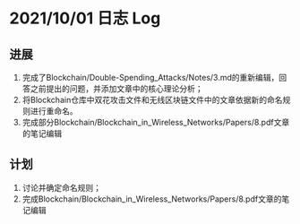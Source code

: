 # 2021/10/01 日志 Log

## 进展

1. 完成了Blockchain/Double-Spending_Attacks/Notes/3.md的重新编辑，回答之前提出的问题，并添加文章中的核心理论分析； 
2. 将Blockchain仓库中双花攻击文件和无线区块链文件中的文章依据新的命名规则进行重命名。
3. 完成部分Blockchain/Blockchain_in_Wireless_Networks/Papers/8.pdf文章的笔记编辑


## 计划
1. 讨论并确定命名规则；
2. 完成Blockchain/Blockchain_in_Wireless_Networks/Papers/8.pdf文章的笔记编辑